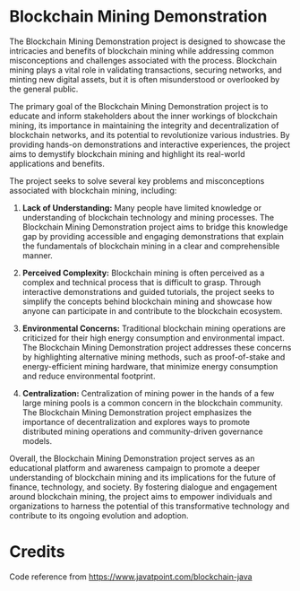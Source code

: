 # Blockchain Mining Demonstration

The Blockchain Mining Demonstration project is designed to showcase the intricacies and benefits of blockchain mining while addressing common misconceptions and challenges associated with the process. Blockchain mining plays a vital role in validating transactions, securing networks, and minting new digital assets, but it is often misunderstood or overlooked by the general public.

The primary goal of the Blockchain Mining Demonstration project is to educate and inform stakeholders about the inner workings of blockchain mining, its importance in maintaining the integrity and decentralization of blockchain networks, and its potential to revolutionize various industries. By providing hands-on demonstrations and interactive experiences, the project aims to demystify blockchain mining and highlight its real-world applications and benefits.

The project seeks to solve several key problems and misconceptions associated with blockchain mining, including:

1. **Lack of Understanding:** Many people have limited knowledge or understanding of blockchain technology and mining processes. The Blockchain Mining Demonstration project aims to bridge this knowledge gap by providing accessible and engaging demonstrations that explain the fundamentals of blockchain mining in a clear and comprehensible manner.

2. **Perceived Complexity:** Blockchain mining is often perceived as a complex and technical process that is difficult to grasp. Through interactive demonstrations and guided tutorials, the project seeks to simplify the concepts behind blockchain mining and showcase how anyone can participate in and contribute to the blockchain ecosystem.

3. **Environmental Concerns:** Traditional blockchain mining operations are criticized for their high energy consumption and environmental impact. The Blockchain Mining Demonstration project addresses these concerns by highlighting alternative mining methods, such as proof-of-stake and energy-efficient mining hardware, that minimize energy consumption and reduce environmental footprint.

4. **Centralization:** Centralization of mining power in the hands of a few large mining pools is a common concern in the blockchain community. The Blockchain Mining Demonstration project emphasizes the importance of decentralization and explores ways to promote distributed mining operations and community-driven governance models.

Overall, the Blockchain Mining Demonstration project serves as an educational platform and awareness campaign to promote a deeper understanding of blockchain mining and its implications for the future of finance, technology, and society. By fostering dialogue and engagement around blockchain mining, the project aims to empower individuals and organizations to harness the potential of this transformative technology and contribute to its ongoing evolution and adoption.

# Credits

Code reference from https://www.javatpoint.com/blockchain-java

